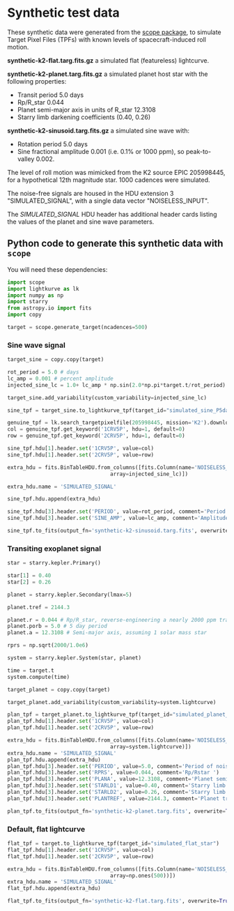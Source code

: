 # Synthetic test data

These synthetic data were generated from the [scope package](https://github.com/nksaunders/scope), to simulate Target Pixel Files (TPFs) with known levels of spacecraft-induced roll motion.  

**synthetic-k2-flat.targ.fits.gz**  a simulated flat (featureless) lightcurve.

**synthetic-k2-planet.targ.fits.gz**  a simulated planet host star with the following properties:
-  Transit period 5.0 days
-  Rp/R_star 0.044
-  Planet semi-major axis in units of R_star 12.3108
-  Starry limb darkening coefficients (0.40, 0.26)

**synthetic-k2-sinusoid.targ.fits.gz** a simulated sine wave with:
-  Rotation period 5.0 days
-  Sine fractional amplitude 0.001 (i.e. 0.1% or 1000 ppm), so peak-to-valley 0.002.

The level of roll motion was mimicked from the K2 source EPIC 205998445, for a hypothetical 12th magnitude star.  1000 cadences were simulated.

The noise-free signals are housed in the HDU extension 3 "SIMULATED_SIGNAL", with a single data vector "NOISELESS_INPUT".

The *SIMULATED_SIGNAL* HDU header has additional header cards listing the values of the planet and sine wave parameters.


## Python code to generate this synthetic data with `scope`

You will need these dependencies:

```python
import scope
import lightkurve as lk
import numpy as np
import starry
from astropy.io import fits
import copy

target = scope.generate_target(ncadences=500)

```

### Sine wave signal

```Python
target_sine = copy.copy(target)

rot_period = 5.0 # days
lc_amp = 0.001 # percent amplitude
injected_sine_lc = 1.0+ lc_amp * np.sin(2.0*np.pi*target.t/rot_period)

target_sine.add_variability(custom_variability=injected_sine_lc)

sine_tpf = target_sine.to_lightkurve_tpf(target_id="simulated_sine_P5days_Amp0p001")

genuine_tpf = lk.search_targetpixelfile(205998445, mission='K2').download()
col = genuine_tpf.get_keyword('1CRV5P', hdu=1, default=0)
row = genuine_tpf.get_keyword('2CRV5P', hdu=1, default=0)

sine_tpf.hdu[1].header.set('1CRV5P', value=col)
sine_tpf.hdu[1].header.set('2CRV5P', value=row)

extra_hdu = fits.BinTableHDU.from_columns([fits.Column(name='NOISELESS_INPUT', format='E',
                                 array=injected_sine_lc)])

extra_hdu.name = 'SIMULATED_SIGNAL'

sine_tpf.hdu.append(extra_hdu)

sine_tpf.hdu[3].header.set('PERIOD', value=rot_period, comment='Period of noiseless input sine wave')
sine_tpf.hdu[3].header.set('SINE_AMP', value=lc_amp, comment='Amplitude of noiseless input sine wave')

sine_tpf.to_fits(output_fn='synthetic-k2-sinusoid.targ.fits', overwrite=True)

```


### Transiting exoplanet signal

```python
star = starry.kepler.Primary()

star[1] = 0.40
star[2] = 0.26

planet = starry.kepler.Secondary(lmax=5)

planet.tref = 2144.3

planet.r = 0.044 # Rp/R_star, reverse-engineering a nearly 2000 ppm transit without limb darkening
planet.porb = 5.0 # 5 day period
planet.a = 12.3108 # Semi-major axis, assuming 1 solar mass star

rprs = np.sqrt(2000/1.0e6)

system = starry.kepler.System(star, planet)

time = target.t
system.compute(time)

target_planet = copy.copy(target)

target_planet.add_variability(custom_variability=system.lightcurve)

plan_tpf = target_planet.to_lightkurve_tpf(target_id="simulated_planet_P5days")
plan_tpf.hdu[1].header.set('1CRV5P', value=col)
plan_tpf.hdu[1].header.set('2CRV5P', value=row)

extra_hdu = fits.BinTableHDU.from_columns([fits.Column(name='NOISELESS_INPUT', format='E',
                                 array=system.lightcurve)])
extra_hdu.name = 'SIMULATED_SIGNAL'
plan_tpf.hdu.append(extra_hdu)
plan_tpf.hdu[3].header.set('PERIOD', value=5.0, comment='Period of noiseless input transit')
plan_tpf.hdu[3].header.set('RPRS', value=0.044, comment='Rp/Rstar ')
plan_tpf.hdu[3].header.set('PLANA', value=12.3108, comment='Planet semi-major axis in R star')
plan_tpf.hdu[3].header.set('STARLD1', value=0.40, comment='Starry limb darkening 1')
plan_tpf.hdu[3].header.set('STARLD2', value=0.26, comment='Starry limb darkening 2')
plan_tpf.hdu[3].header.set('PLANTREF', value=2144.3, comment='Planet transit reference time')

plan_tpf.to_fits(output_fn='synthetic-k2-planet.targ.fits', overwrite=True)
```


### Default, flat lightcurve

```Python
flat_tpf = target.to_lightkurve_tpf(target_id="simulated_flat_star")
flat_tpf.hdu[1].header.set('1CRV5P', value=col)
flat_tpf.hdu[1].header.set('2CRV5P', value=row)

extra_hdu = fits.BinTableHDU.from_columns([fits.Column(name='NOISELESS_INPUT', format='E',
                                 array=np.ones(500))])
extra_hdu.name = 'SIMULATED_SIGNAL'
flat_tpf.hdu.append(extra_hdu)

flat_tpf.to_fits(output_fn='synthetic-k2-flat.targ.fits', overwrite=True)
```
